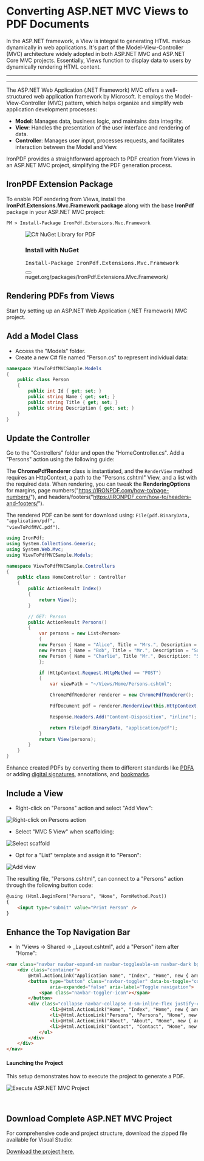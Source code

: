 # Converting ASP.NET MVC Views to PDF Documents

In the ASP.NET framework, a View is integral to generating HTML markup dynamically in web applications. It's part of the Model-View-Controller (MVC) architecture widely adopted in both ASP.NET MVC and ASP.NET Core MVC projects. Essentially, Views function to display data to users by dynamically rendering HTML content.

***

***

The ASP.NET Web Application (.NET Framework) MVC offers a well-structured web application framework by Microsoft. It employs the Model-View-Controller (MVC) pattern, which helps organize and simplify web application development processes:

- **Model**: Manages data, business logic, and maintains data integrity.
- **View**: Handles the presentation of the user interface and rendering of data.
- **Controller**: Manages user input, processes requests, and facilitates interaction between the Model and View.

IronPDF provides a straightforward approach to PDF creation from Views in an ASP.NET MVC project, simplifying the PDF generation process.

## IronPDF Extension Package

To enable PDF rendering from Views, install the **IronPdf.Extensions.Mvc.Framework package** along with the base **IronPdf** package in your ASP.NET MVC project:

```shell
PM > Install-Package IronPdf.Extensions.Mvc.Framework
```

<div class="products-download-section">
    <div class="js-modal-open product-item nuget" style="width: fit-content; margin-left: auto; margin-right: auto;" data-modal-id="trial-license-after-download">
        <div class="product-image">
            <img class="img-responsive add-shadow" alt="C# NuGet Library for PDF" src="https://ironpdf.com/img/nuget-logo.svg">
        </div>
        <div class="product-info">
            <h3>Install with <span>NuGet</span></h3>
        </div>
        <div class="js-open-modal-ignore copy-nuget-section" data-toggle="tooltip" data-placement="bottom" title="" data-original-title="Click to copy">
            <div class="copy-nuget-row">
            <pre class="install-script">Install-Package IronPdf.Extensions.Mvc.Framework</pre>
            <div class="copy-button">
                <button class="btn btn-default copy-nuget-script" type="button" data-toggle="popover" data-placement="bottom" data-content="Copied." aria-label="Copy the Package Manager command" data-original-title="" title="">
                <span class="far fa-copy"></span>
                </button>
            </div>
        </div>
    </div>
    <div class="nuget-link">nuget.org/packages/IronPdf.Extensions.Mvc.Framework/</div>
</div>

## Rendering PDFs from Views

Start by setting up an ASP.NET Web Application (.NET Framework) MVC project.

## Add a Model Class

- Access the "Models" folder.
- Create a new C# file named "Person.cs" to represent individual data:

```cs
namespace ViewToPdfMVCSample.Models
{
    public class Person
    {
        public int Id { get; set; }
        public string Name { get; set; }
        public string Title { get; set; }
        public string Description { get; set; }
    }
}
```

## Update the Controller

Go to the "Controllers" folder and open the "HomeController.cs". Add a "Persons" action using the following guide:

The **ChromePdfRenderer** class is instantiated, and the `RenderView` method requires an HttpContext, a path to the "Persons.cshtml" View, and a list with the required data. When rendering, you can tweak the **RenderingOptions** for margins, page numbers("https://IRONPDF.com/how-to/page-numbers/"), and headers/footers("https://IRONPDF.com/how-to/headers-and-footers/").

The rendered PDF can be sent for download using: <code>File(pdf.BinaryData, "application/pdf", "viewToPdfMVC.pdf")</code>.

```cs
using IronPdf;
using System.Collections.Generic;
using System.Web.Mvc;
using ViewToPdfMVCSample.Models;

namespace ViewToPdfMVCSample.Controllers
{
    public class HomeController : Controller
    {
        public ActionResult Index()
        {
            return View();
        }

        // GET: Person
        public ActionResult Persons()
        {
            var persons = new List<Person>
            {
            new Person { Name = "Alice", Title = "Mrs.", Description = "Software Engineer" },
            new Person { Name = "Bob", Title = "Mr.", Description = "Software Engineer" },
            new Person { Name = "Charlie", Title "Mr.", Description: "Software Engineer" }
            };

            if (HttpContext.Request.HttpMethod == "POST")
            {
                var viewPath = "~/Views/Home/Persons.cshtml";

                ChromePdfRenderer renderer = new ChromePdfRenderer();

                PdfDocument pdf = renderer.RenderView(this.HttpContext, viewPath, persons);

                Response.Headers.Add("Content-Disposition", "inline");

                return File(pdf.BinaryData, "application/pdf");
            }
            return View(persons);
        }
    }
}
```

Enhance created PDFs by converting them to different standards like [PDFA]("https://IRONPDF.com/how-to/pdfa/") or adding [digital signatures]("https://IRONPDF.com/how-to/signing/"), annotations, and [bookmarks]("https://IRONPDF.com/how-to/bookmarks/").

## Include a View

- Right-click on "Persons" action and select "Add View":

![Right-click on Persons action](https://ironpdf.com/static-assets/pdf/how-to/cshtml-to-pdf-mvc-framework/right-click-on-Persons.webp)

- Select "MVC 5 View" when scaffolding:

![Select scaffold](https://ironpdf.com/static-assets/pdf/how-to/cshtml-to-pdf-mvc-framework/select-scaffold.webp)

- Opt for a "List" template and assign it to "Person":

![Add view](https://ironpdf.com/static-assets/pdf/how-to/cshtml-to-pdf-mvc-framework/add-view.webp)

The resulting file, "Persons.cshtml", can connect to a "Persons" action through the following button code:

```html
@using (Html.BeginForm("Persons", "Home", FormMethod.Post))
{
    <input type="submit" value="Print Person" />
}
```

## Enhance the Top Navigation Bar

- In "Views -> Shared -> _Layout.cshtml", add a "Person" item after "Home":

```html
<nav class="navbar navbar-expand-sm navbar-toggleable-sm navbar-dark bg-dark">
    <div class="container">
        @Html.ActionLink("Application name", "Index", "Home", new { area = "" }, new { @class = "navbar-brand" })
        <button type="button" class="navbar-toggler" data-bs-toggle="collapse" data-bs-target=".navbar-collapse" aria-controls="navbarSupportedContent"
                aria-expanded="false" aria-label="Toggle navigation">
            <span class="navbar-toggler-icon"></span>
        </button>
        <div class="collapse navbar-collapse d-sm-inline-flex justify-content-between"><ul class="navbar-nav flex-grow-1">
                <li>@Html.ActionLink("Home", "Index", "Home", new { area = "" }, new { @class = "nav-link" })</li>
                <li>@Html.ActionLink("Persons", "Persons", "Home", new { area = "" }, new { @class "nav-link" })</li>
                <li>@Html.ActionLink("About", "About", "Home", new { area = "" }, new { @class: "nav-link" })</li>
                <li>@Html.ActionLink("Contact", "Contact", "Home", new { area "" }, new { @class "nav-link" })</li>
            </ul>
        </div>
    </div>
</nav>
```

#### Launching the Project

This setup demonstrates how to execute the project to generate a PDF.

<img src="https://ironpdf.com/static-assets/pdf/how-to/cshtml-to-pdf-mvc-framework/viewToPdfMVCProjectRun.gif" alt="Execute ASP.NET MVC Project" class="img-responsive add-shadow" style="margin-bottom: 30px;"/>

## Download Complete ASP.NET MVC Project

For comprehensive code and project structure, download the zipped file available for Visual Studio:

[Download the project here.](https://ironpdf.com/static-assets/pdf/how-to/cshtml-to-pdf-mvc-framework/ViewToPdfMVCSample.zip)